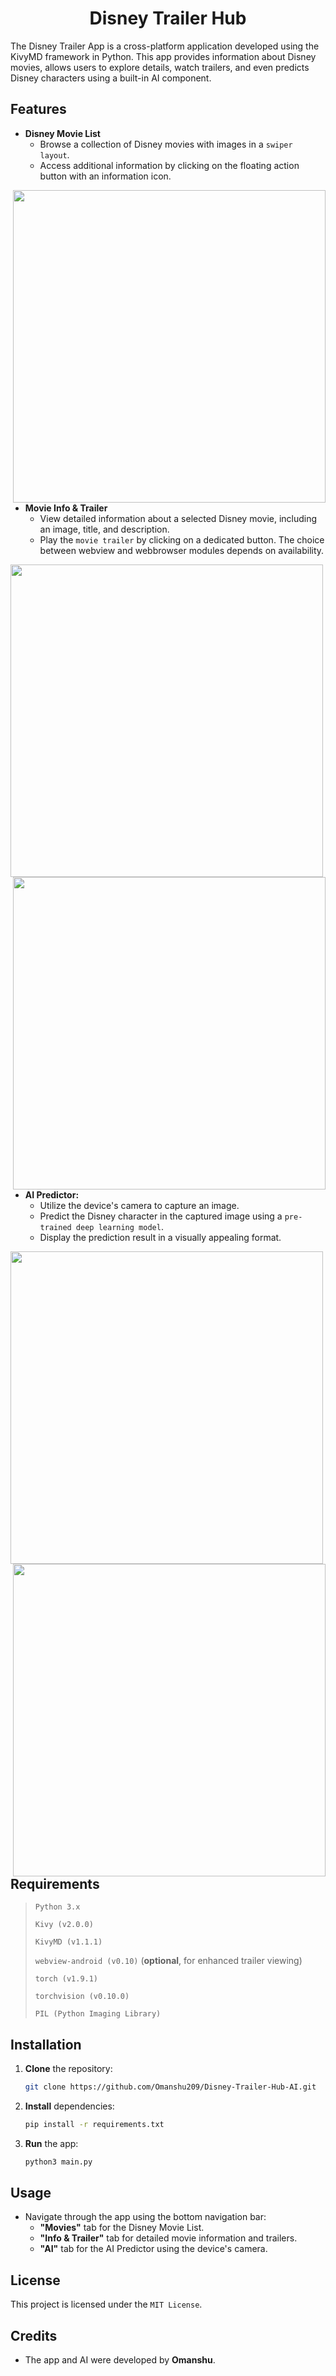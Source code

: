 <div align = "center">
  <h1>
    Disney Trailer Hub
  </h1>
</div>

The Disney Trailer App is a cross-platform application developed using the KivyMD framework in Python. This app provides information about Disney movies, allows users to explore details, watch trailers, and even predicts Disney characters using a built-in AI component.

## Features

- **Disney Movie List**
  - Browse a collection of Disney movies with images in a `swiper layout`.
  - Access additional information by clicking on the floating action button with an information icon.

<img src = "https://github.com/Omanshu209/Disney-Trailer-Hub-AI/assets/114089324/aefbcd1e-bc95-4816-b94f-bf56a7c182f3" align = "right" width = "500">
</img>


- **Movie Info & Trailer**
  - View detailed information about a selected Disney movie, including an image, title, and description.
  - Play the `movie trailer` by clicking on a dedicated button. The choice between webview and webbrowser modules depends on availability.

<img src = "https://github.com/Omanshu209/Disney-Trailer-Hub-AI/assets/114089324/b69bd42f-60a9-477a-a0ff-caa77c620563" align = "left" width = "500">
</img>

<img src = "https://github.com/Omanshu209/Disney-Trailer-Hub-AI/assets/114089324/edb0e353-5313-48ae-a9b3-047337afc1d6" align = "right" width = "500">
</img>


- **AI Predictor:**
  - Utilize the device's camera to capture an image.
  - Predict the Disney character in the captured image using a `pre-trained deep learning model`.
  - Display the prediction result in a visually appealing format.

<img src = "https://github.com/Omanshu209/Disney-Trailer-Hub-AI/assets/114089324/fe31925a-518b-463c-8624-b63c76bdd126" align = "left" width = "500">
</img>

<img src = "https://github.com/Omanshu209/Disney-Trailer-Hub-AI/assets/114089324/81a03156-e246-4b0a-b1f8-38b35eadb32e" align = "right" width = "500">
</img>

## Requirements

> `Python 3.x`
>
> `Kivy (v2.0.0)`
>
> `KivyMD (v1.1.1)`
>
> `webview-android (v0.10)` (**optional**, for enhanced trailer viewing)
>
> `torch (v1.9.1)`
>
> `torchvision (v0.10.0)`
>
> `PIL (Python Imaging Library)`

## Installation

1. **Clone** the repository:

    ```bash
    git clone https://github.com/Omanshu209/Disney-Trailer-Hub-AI.git
    ```

2. **Install** dependencies:

    ```bash
    pip install -r requirements.txt
    ```

3. **Run** the app:

    ```bash
    python3 main.py
    ```

## Usage

- Navigate through the app using the bottom navigation bar:
  - **"Movies"** tab for the Disney Movie List.
  - **"Info & Trailer"** tab for detailed movie information and trailers.
  - **"AI"** tab for the AI Predictor using the device's camera.

## License

This project is licensed under the `MIT License`.

## Credits
- The app and AI were developed by **Omanshu**.
